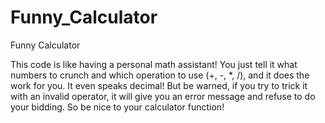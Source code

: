 # Funny_Calculator
Funny Calculator

This code is like having a personal math assistant! You just tell it what numbers to crunch and which operation to use (+, -, *, /), and it does the work for you. It even speaks decimal! But be warned, if you try to trick it with an invalid operator, it will give you an error message and refuse to do your bidding. So be nice to your calculator function!
